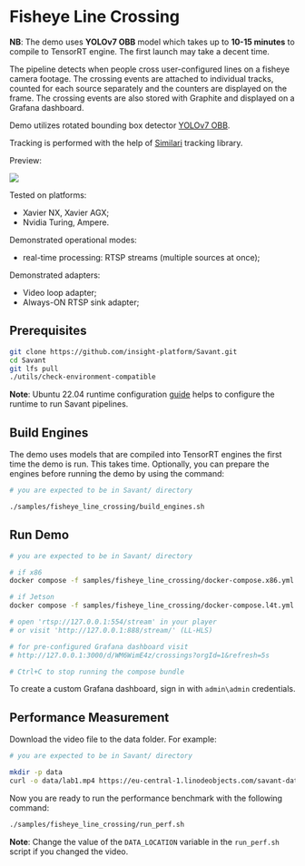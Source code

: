 # Fisheye Line Crossing

**NB**: The demo uses **YOLOv7 OBB** model which takes up to **10-15 minutes** to compile to TensorRT engine. The first launch may take a decent time.

The pipeline detects when people cross user-configured lines on a fisheye camera footage. The crossing events are attached to individual tracks, counted for each source separately and the counters are displayed on the frame. The crossing events are also stored with Graphite and displayed on a Grafana dashboard.

Demo utilizes rotated bounding box detector [YOLOv7 OBB](https://github.com/insight-platform/Yolo_V7_OBB_Pruning).

Tracking is performed with the help of [Similari](https://github.com/insight-platform/Similari) tracking library.

Preview:

![](assets/fisheye-line-crossing-loop.webp)

Tested on platforms:

- Xavier NX, Xavier AGX;
- Nvidia Turing, Ampere.

Demonstrated operational modes:

- real-time processing: RTSP streams (multiple sources at once);

Demonstrated adapters:
- Video loop adapter;
- Always-ON RTSP sink adapter;

## Prerequisites

```bash
git clone https://github.com/insight-platform/Savant.git
cd Savant
git lfs pull
./utils/check-environment-compatible
```

**Note**: Ubuntu 22.04 runtime configuration [guide](https://insight-platform.github.io/Savant/develop/getting_started/0_configure_prod_env.html) helps to configure the runtime to run Savant pipelines.

## Build Engines

The demo uses models that are compiled into TensorRT engines the first time the demo is run. This takes time. Optionally, you can prepare the engines before running the demo by using the command:

```bash
# you are expected to be in Savant/ directory

./samples/fisheye_line_crossing/build_engines.sh
```

## Run Demo

```bash
# you are expected to be in Savant/ directory

# if x86
docker compose -f samples/fisheye_line_crossing/docker-compose.x86.yml up

# if Jetson
docker compose -f samples/fisheye_line_crossing/docker-compose.l4t.yml up

# open 'rtsp://127.0.0.1:554/stream' in your player
# or visit 'http://127.0.0.1:888/stream/' (LL-HLS)

# for pre-configured Grafana dashboard visit
# http://127.0.0.1:3000/d/WM6WimE4z/crossings?orgId=1&refresh=5s

# Ctrl+C to stop running the compose bundle
```

To create a custom Grafana dashboard, sign in with `admin\admin` credentials.

## Performance Measurement

Download the video file to the data folder. For example:

```bash
# you are expected to be in Savant/ directory

mkdir -p data
curl -o data/lab1.mp4 https://eu-central-1.linodeobjects.com/savant-data/demo/lab1.mp4
```

Now you are ready to run the performance benchmark with the following command:

```bash
./samples/fisheye_line_crossing/run_perf.sh
```

**Note**: Change the value of the `DATA_LOCATION` variable in the `run_perf.sh` script if you changed the video.
